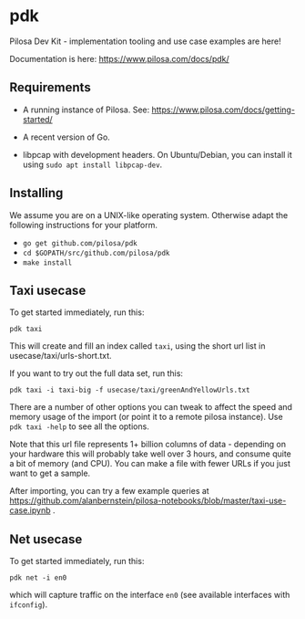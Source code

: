 # pdk
Pilosa Dev Kit - implementation tooling and use case examples are here!

Documentation is here: https://www.pilosa.com/docs/pdk/

## Requirements

* A running instance of Pilosa. See: https://www.pilosa.com/docs/getting-started/

* A recent version of Go.

* libpcap with development headers. On Ubuntu/Debian, you can install it using `sudo apt install libpcap-dev`.

## Installing

We assume you are on a UNIX-like operating system. Otherwise adapt the following instructions for your platform.

* `go get github.com/pilosa/pdk`
* `cd $GOPATH/src/github.com/pilosa/pdk`
* `make install`

## Taxi usecase

To get started immediately, run this:

`pdk taxi`

This will create and fill an index called `taxi`, using the short url list in usecase/taxi/urls-short.txt.

If you want to try out the full data set, run this:

`pdk taxi -i taxi-big -f usecase/taxi/greenAndYellowUrls.txt`

There are a number of other options you can tweak to affect the speed and memory usage of the import (or point it to a remote pilosa instance). Use `pdk taxi -help` to see all the options.

Note that this url file represents 1+ billion columns of data - depending on your hardware this will probably take well over 3 hours, and consume quite a bit of memory (and CPU). You can make a file with fewer URLs if you just want to get a sample.

After importing, you can try a few example queries at https://github.com/alanbernstein/pilosa-notebooks/blob/master/taxi-use-case.ipynb .

## Net usecase

To get started immediately, run this:

`pdk net -i en0`

which will capture traffic on the interface `en0` (see available interfaces with `ifconfig`).
